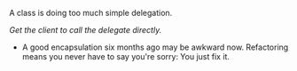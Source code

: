 A class is doing too much simple delegation.

*Get the client to call the delegate directly.*

+ A good encapsulation six months ago may be awkward now. Refactoring means you never have to say you're sorry: You just fix it.
